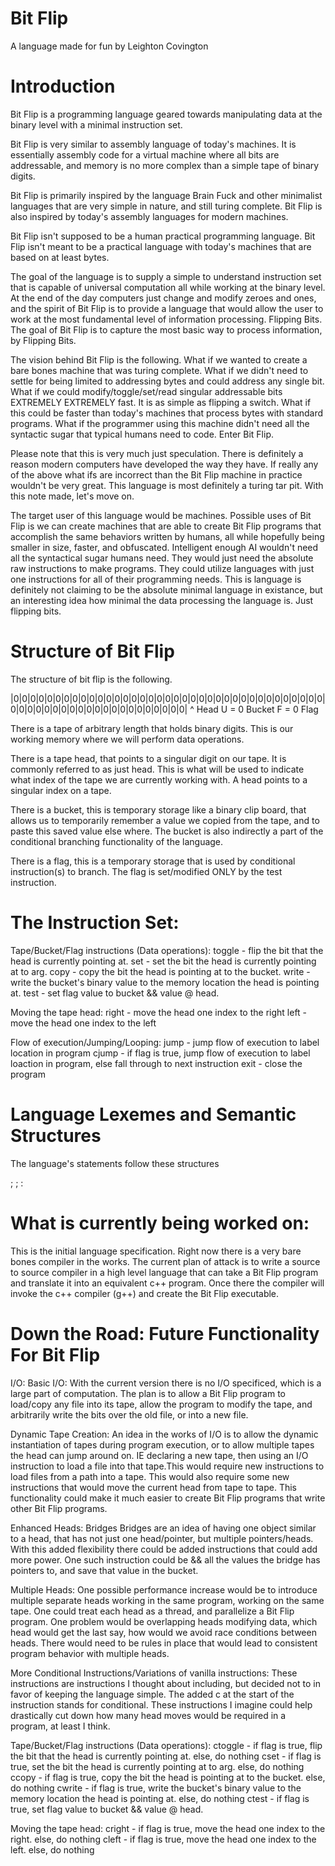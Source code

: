 # Bit Flip

A language made for fun by Leighton Covington

# Introduction

Bit Flip is a programming language geared towards manipulating data at the binary level with a minimal instruction set.

Bit Flip is very similar to assembly language of today's machines. It is essentially assembly code for a virtual machine where all bits are addressable, and memory is no more complex than a simple tape of binary digits.

Bit Flip is primarily inspired by the language Brain Fuck and other minimalist languages that are very simple in nature, and still turing complete. Bit Flip is also inspired by today's assembly languages for modern machines.

Bit Flip isn't supposed to be a human practical programming language. Bit Flip isn't meant to be a practical language with today's machines that are based on at least bytes.

The goal of the language is to supply a simple to understand instruction set that is capable of universal computation all while working at the binary level. At the end of the day computers just change and modify zeroes and ones, and the spirit of Bit Flip is to provide a language that would allow the user to work at the most fundamental level of information processing. Flipping Bits. The goal of Bit Flip is to capture the most basic way to process information, by Flipping Bits.

The vision behind Bit Flip is the following. What if we wanted to create a bare bones machine that was turing complete. What if we didn't need to settle for being limited to addressing bytes and could address any single bit. What if we could modify/toggle/set/read singular addressable bits EXTREMELY EXTREMELY fast. It is as simple as flipping a switch. What if this could be faster than today's machines that process bytes with standard programs. What if the programmer using this machine didn't need all the syntactic sugar that typical humans need to code. Enter Bit Flip.

Please note that this is very much just speculation. There is definitely a reason modern computers have developed the way they have. If really any of the above what ifs are incorrect than the Bit Flip machine in practice wouldn't be very great. This language is most definitely a turing tar pit. With this note made, let's move on.

The target user of this language would be machines. Possible uses of Bit Flip is we can create machines that are able to create Bit Flip programs that accomplish the same behaviors written by humans, all while hopefully being smaller in size, faster, and obfuscated. Intelligent enough AI wouldn't need all the syntactical sugar humans need. They would just need the absolute raw instructions to make programs. They could utilize languages with just one instructions for all of their programming needs. This is language is definitely not claiming to be the absolute minimal language in existance, but an interesting idea how minimal the data processing the language is. Just flipping bits.


# Structure of Bit Flip

The structure of bit flip is the following.

|0|0|0|0|0|0|0|0|0|0|0|0|0|0|0|0|0|0|0|0|0|0|0|0|0|0|0|0|0|0|0|0|0|0|0|0|0|0|0|0|0|0|0|0|0|0|0|0|0|0|0|0|0|0|0|0|0|0|
                   ^      Head
                   U = 0  Bucket
                   F = 0  Flag

There is a tape of arbitrary length that holds binary digits. This is our working memory where we will perform data operations.

There is a tape head, that points to a singular digit on our tape. It is commonly referred to as just head. This is what will be used to indicate what index of the tape we are currently working with. A head points to a singular index on a tape.

There is a bucket, this is temporary storage like a binary clip board, that allows us to temporarily remember a value we copied from the tape, and to paste this saved value else where. The bucket is also indirectly a part of the conditional branching functionality of the language.

There is a flag, this is a temporary storage that is used by conditional instruction(s) to branch. The flag is set/modified ONLY by the test instruction.

# The Instruction Set:

Tape/Bucket/Flag instructions (Data operations):
toggle - flip the bit that the head is currently pointing at.
set <arg> - set the bit the head is currently pointing at to arg.
copy - copy the bit the head is pointing at to the bucket.
write - write the bucket's binary value to the memory location the head is pointing at.
test - set flag value to bucket && value @ head.

Moving the tape head:
right - move the head one index to the right
left - move the head one index to the left

Flow of execution/Jumping/Looping:
jump <label> - jump flow of execution to label location in program
cjump <label> - if flag is true, jump flow of execution to label loaction in program, else fall through to next instruction
exit - close the program

# Language Lexemes and Semantic Structures
The language's statements follow these structures

<instruction>;
<instruction> <arg>;
<label>:


# What is currently being worked on:

This is the initial language specification. Right now there is a very bare bones compiler in the works. The current plan of attack is to write a source to source compiler in a high level language that can take a Bit Flip program and translate it into an equivalent c++ program. Once there the compiler will invoke the c++ compiler (g++) and create the Bit Flip executable.


# Down the Road: Future Functionality For Bit Flip

I/O:
Basic I/O:
With the current version there is no I/O specificed, which is a large part of computation. The plan is to allow a Bit Flip program to load/copy any file into its tape, allow the program to modify the tape, and arbitrarily write the bits over the old file, or into a new file. 

Dynamic Tape Creation:
An idea in the works of I/O is to allow the dynamic instantiation of tapes during program execution, or to allow multiple tapes the head can jump around on.
IE declaring a new tape, then using an I/O instruction to load a file into that tape.This would require new instructions to load files from a path into a tape. This would also require some new instructions that would move the current head from tape to tape. This functionality could make it much easier to create Bit Flip programs that write other Bit Flip programs.


Enhanced Heads: Bridges
Bridges are an idea of having one object similar to a head, that has not just one head/pointer, but multiple pointers/heads. With this added flexibility there could be added instructions that could add more power. One such instruction could be && all the values the bridge has pointers to, and save that value in the bucket.


Multiple Heads:
One possible performance increase would be to introduce multiple separate heads working in the same program, working on the same tape. One could treat each head as a thread, and parallelize a Bit Flip program. One problem would be overlapping heads modifying data, which head would get the last say, how would we avoid race conditions between heads. There would need to be rules in place that would lead to consistent program behavior with multiple heads.


More Conditional Instructions/Variations of vanilla instructions:
These instructions are instructions I thought about including, but decided not to in favor of keeping the language simple. The added c at the start of the instruction stands for conditional. These instructions I imagine could help drastically cut down how many head moves would be required in a program, at least I think.

Tape/Bucket/Flag instructions (Data operations):
ctoggle - if flag is true, flip the bit that the head is currently pointing at. else, do nothing
cset <arg> - if flag is true, set the bit the head is currently pointing at to arg. else, do nothing
ccopy - if flag is true, copy the bit the head is pointing at to the bucket. else, do nothing
cwrite - if flag is true, write the bucket's binary value to the memory location the head is pointing at. else, do nothing
ctest - if flag is true, set flag value to bucket && value @ head.
  
Moving the tape head:
cright - if flag is true, move the head one index to the right. else, do nothing
cleft - if flag is true, move the head one index to the left. else, do nothing
